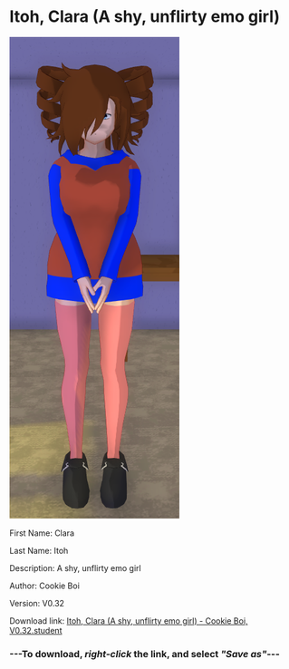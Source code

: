 # Itoh, Clara (A shy, unflirty emo girl)

<img src = "https://raw.githubusercontent.com/Arbiter1223/Daigaku-Gurashi-Custom-Students/master/Students/Files/Itoh%2C%20Clara%20(A%20shy%2C%20unflirty%20emo%20girl).png">

First Name: Clara

Last Name: Itoh

Description: A shy, unflirty emo girl

Author: Cookie Boi

Version: V0.32

Download link: <a href="https://raw.githubusercontent.com/Arbiter1223/Daigaku-Gurashi-Custom-Students/master/Students/Files/Itoh%2C%20Clara%20(A%20shy%2C%20unflirty%20emo%20girl)%20-%20Cookie%20Boi%2C%20V0.32.student">Itoh, Clara (A shy, unflirty emo girl) - Cookie Boi, V0.32.student</a>

### ---**To download, _right-click_ the link, and select _"Save as"_**---
